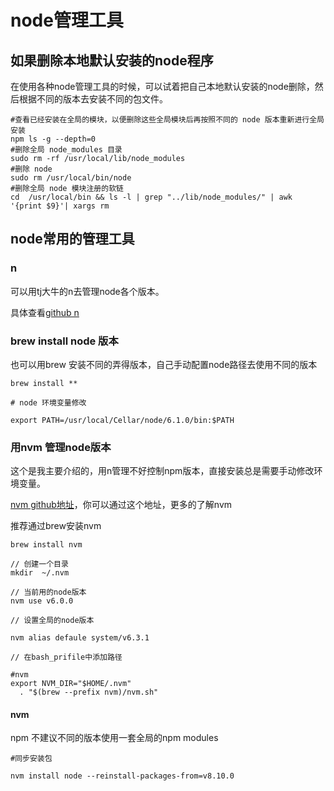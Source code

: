 # node管理工具

## 如果删除本地默认安装的node程序

在使用各种node管理工具的时候，可以试着把自己本地默认安装的node删除，然后根据不同的版本去安装不同的包文件。

```
#查看已经安装在全局的模块，以便删除这些全局模块后再按照不同的 node 版本重新进行全局安装
npm ls -g --depth=0
#删除全局 node_modules 目录
sudo rm -rf /usr/local/lib/node_modules
#删除 node
sudo rm /usr/local/bin/node
#删除全局 node 模块注册的软链
cd  /usr/local/bin && ls -l | grep "../lib/node_modules/" | awk '{print $9}'| xargs rm
```

## node常用的管理工具

### n

可以用tj大牛的n去管理node各个版本。

具体查看[github n](https://github.com/tj/n)

### brew install node 版本

也可以用brew 安装不同的弄得版本，自己手动配置node路径去使用不同的版本

```
brew install **

# node 环境变量修改

export PATH=/usr/local/Cellar/node/6.1.0/bin:$PATH

```

### 用nvm 管理node版本

这个是我主要介绍的，用n管理不好控制npm版本，直接安装总是需要手动修改环境变量。

[nvm github地址](https://github.com/creationix/nvm)，你可以通过这个地址，更多的了解nvm

推荐通过brew安装nvm

```
brew install nvm

// 创建一个目录
mkdir  ~/.nvm

// 当前用的node版本
nvm use v6.0.0

// 设置全局的node版本

nvm alias defaule system/v6.3.1

// 在bash_prifile中添加路径

#nvm
export NVM_DIR="$HOME/.nvm"
  . "$(brew --prefix nvm)/nvm.sh"

```

#### nvm

npm 不建议不同的版本使用一套全局的npm modules

```
#同步安装包

nvm install node --reinstall-packages-from=v8.10.0
```

